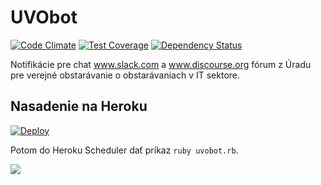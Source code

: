 # UVObot

[![Code Climate](https://codeclimate.com/github/slovensko-digital/uvobot/badges/gpa.svg)](https://codeclimate.com/github/slovensko-digital/uvobot) [![Test Coverage](https://codeclimate.com/github/slovensko-digital/uvobot/badges/coverage.svg)](https://codeclimate.com/github/slovensko-digital/uvobot/coverage) [![Dependency Status](https://gemnasium.com/slovensko-digital/uvobot.svg)](https://gemnasium.com/slovensko-digital/uvobot)


Notifikácie pre chat www.slack.com a www.discourse.org fórum z Úradu pre verejné obstarávanie o obstarávaniach v IT sektore.

## Nasadenie na Heroku

[![Deploy](https://www.herokucdn.com/deploy/button.svg)](https://heroku.com/deploy)

Potom do Heroku Scheduler dať príkaz `ruby uvobot.rb`.

![](https://cloud.githubusercontent.com/assets/26342/19302582/f82cfd8c-9064-11e6-8fd2-a349331add5f.png)
